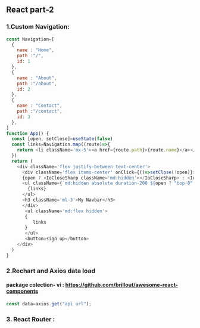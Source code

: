 ## React part-2
### 1.Custom Navigation:
```js
const Navigation=[
  {
    name : "Home",
    path :"/",
    id: 1
  },
  {
    name : "About",
    path :"/about",
    id: 2
  },
  {
    name : "Contact",
    path :"/contact",
    id: 3
  },
]
function App() {
  const [open, setClose]=useState(false)
  const links=Navigation.map((route)=>{
    return <li className='mx-5'><a href={route.path}>{route.name}</a></li>
  })
  return (
    <div className='flex justify-between text-center'>
      <div className='flex items-center' onClick={()=>setClose(!open)}>
      {open ? <IoCloseSharp className='md:hidden'></IoCloseSharp> : <IoMdMenu className='md:hidden'></IoMdMenu>}
      <ul className={`md:hidden absolute duration-200 ${open ? "top-8":"-top-100"} left-15 bg-black`}>
        {links}
      </ul>
      <h3 className='ml-3'>My Navbar</h3>
      </div>
       <ul className='md:flex hidden'>
       {
          links
       }
       </ul>
       <button>sign up</button>
    </div>
  )
}
```
### 2.Rechart and Axios data load
#### package colection- vi : https://github.com/brillout/awesome-react-components
```js
const data=axios.get("api url");
```
### 3. React Router :
```js

```












